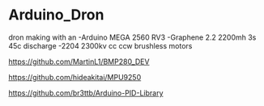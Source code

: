 # Arduino_Dron
dron making with an 
  -Arduino MEGA 2560 RV3 
  -Graphene 2.2 2200mh 3s 45c discharge
  -2204 2300kv cc ccw brushless motors
  
https://github.com/MartinL1/BMP280_DEV

https://github.com/hideakitai/MPU9250

https://github.com/br3ttb/Arduino-PID-Library
